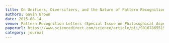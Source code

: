 ```yaml
---
title: On Unifiers, Diversifiers, and the Nature of Pattern Recognition
authors: Gavin Brown
date: 2015-08-14
venue: Pattern Recognition Letters (Special Issue on Philosophical Aspects of Pattern Recognition). Volume 64, pages 11-20
paperurl: https://www.sciencedirect.com/science/article/pii/S0167865515001312
category: journal
---
```

